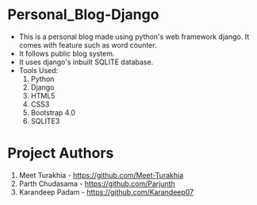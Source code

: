 # Personal_Blog-Django
- This is a personal blog made using python's web framework django. It comes with feature such as word counter. 
- It follows public blog system. 
- It uses django's inbuilt SQLITE database.
- Tools Used:
  1. Python 
  2. Django
  3. HTML5
  4. CSS3
  5. Bootstrap 4.0
  6. SQLITE3
 # Project Authors
 1. Meet Turakhia - https://github.com/Meet-Turakhia
 2. Parth Chudasama - https://github.com/Parjunth
 3. Karandeep Padam - https://github.com/Karandeep07
